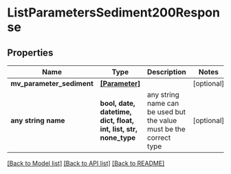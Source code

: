 # ListParametersSediment200Response


## Properties
Name | Type | Description | Notes
------------ | ------------- | ------------- | -------------
**mv_parameter_sediment** | [**[Parameter]**](Parameter.md) |  | [optional] 
**any string name** | **bool, date, datetime, dict, float, int, list, str, none_type** | any string name can be used but the value must be the correct type | [optional]

[[Back to Model list]](../README.md#documentation-for-models) [[Back to API list]](../README.md#documentation-for-api-endpoints) [[Back to README]](../README.md)


